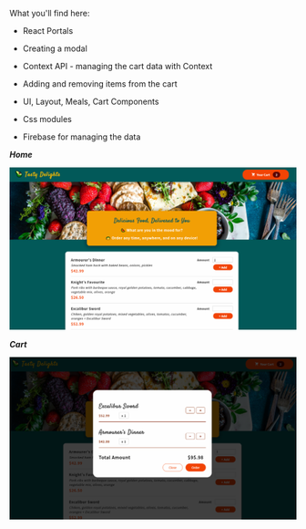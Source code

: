 What you'll find here:

- React Portals
- Creating a modal 
- Context API - managing the cart data with Context 
- Adding and removing items from the cart
- UI, Layout, Meals, Cart Components
- Css modules

- Firebase for managing the data

***Home***

![Homepage](/src/assets/github/home.png)


***Cart***

![Cart](/src/assets/github/cart.png)